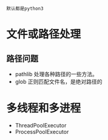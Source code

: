 `默认都是python3`

# 文件或路径处理

## 路径问题

- pathlib  处理各种路径的一些方法。
- glob  正则匹配文件名，是绝对路径的



# 多线程和多进程

- ThreadPoolExecutor
- ProcessPoolExecutor

